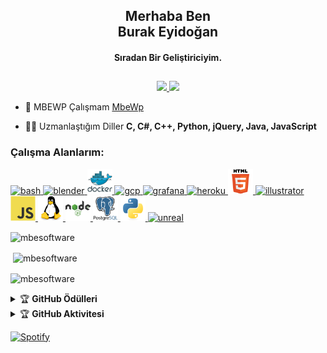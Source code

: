 <h2 align="center">Merhaba Ben <br>Burak Eyidoğan</h1>
<h4 align="center">Sıradan Bir Geliştiriciyim.</h3>

##
<p align="center">
  <a href="https://github.com/mbesoftware">
    <img src="https://komarev.com/ghpvc/?username=mbesoftware&label=Profile%20views&color=ff69b4&label=Profile+Views&style=plastic">

  </a>
  <a href="https://github.com/mbesoftware?tab=stars">
    <img src="https://img.shields.io/github/stars/mbesoftware?color=ff69b4&label=Stargazers&style=plastic">

  </a>
</p>


- 🔭 MBEWP Çalışmam [MbeWp](https://github.com/mbesoftware/mbewp)

- 👨‍💻 Uzmanlaştığım Diller **C, C#, C++, Python, jQuery, Java, JavaScript**


<h3 align="left">Çalışma Alanlarım:</h3>
<p align="left"> <a href="https://www.gnu.org/software/bash/" target="_blank"> <img src="https://www.vectorlogo.zone/logos/gnu_bash/gnu_bash-icon.svg" alt="bash" width="40" height="40"/> </a> <a href="https://www.blender.org/" target="_blank"> <img src="https://download.blender.org/branding/community/blender_community_badge_white.svg" alt="blender" width="40" height="40"/> </a> <a href="https://www.docker.com/" target="_blank"> <img src="https://raw.githubusercontent.com/devicons/devicon/master/icons/docker/docker-original-wordmark.svg" alt="docker" width="40" height="40"/> </a> <a href="https://cloud.google.com" target="_blank"> <img src="https://www.vectorlogo.zone/logos/google_cloud/google_cloud-icon.svg" alt="gcp" width="40" height="40"/> </a> <a href="https://grafana.com" target="_blank"> <img src="https://www.vectorlogo.zone/logos/grafana/grafana-icon.svg" alt="grafana" width="40" height="40"/> </a> <a href="https://heroku.com" target="_blank"> <img src="https://www.vectorlogo.zone/logos/heroku/heroku-icon.svg" alt="heroku" width="40" height="40"/> </a> <a href="https://www.w3.org/html/" target="_blank"> <img src="https://raw.githubusercontent.com/devicons/devicon/master/icons/html5/html5-original-wordmark.svg" alt="html5" width="40" height="40"/> </a> <a href="https://www.adobe.com/in/products/illustrator.html" target="_blank"> <img src="https://www.vectorlogo.zone/logos/adobe_illustrator/adobe_illustrator-icon.svg" alt="illustrator" width="40" height="40"/> </a> <a href="https://developer.mozilla.org/en-US/docs/Web/JavaScript" target="_blank"> <img src="https://raw.githubusercontent.com/devicons/devicon/master/icons/javascript/javascript-original.svg" alt="javascript" width="40" height="40"/> </a> <a href="https://www.linux.org/" target="_blank"> <img src="https://raw.githubusercontent.com/devicons/devicon/master/icons/linux/linux-original.svg" alt="linux" width="40" height="40"/> </a> <a href="https://nodejs.org" target="_blank"> <img src="https://raw.githubusercontent.com/devicons/devicon/master/icons/nodejs/nodejs-original-wordmark.svg" alt="nodejs" width="40" height="40"/> </a> <a href="https://www.postgresql.org" target="_blank"> <img src="https://raw.githubusercontent.com/devicons/devicon/master/icons/postgresql/postgresql-original-wordmark.svg" alt="postgresql" width="40" height="40"/> </a> <a href="https://www.python.org" target="_blank"> <img src="https://raw.githubusercontent.com/devicons/devicon/master/icons/python/python-original.svg" alt="python" width="40" height="40"/> </a> <a href="https://unrealengine.com/" target="_blank"> <img src="https://raw.githubusercontent.com/kenangundogan/fontisto/036b7eca71aab1bef8e6a0518f7329f13ed62f6b/icons/svg/brand/unreal-engine.svg" alt="unreal" width="40" height="40"/> </a> </p>

<p><img align="center" src="https://github-readme-stats.vercel.app/api/top-langs?username=mbesoftware&show_icons=true&layout=compact&theme=nightowl" alt="mbesoftware" /></p>

<p>&nbsp;<img align="center" src="https://github-readme-stats.vercel.app/api?username=mbesoftware&show_icons=true&theme=nightowl" alt="mbesoftware" /></p>

<p><img align="center" src="https://github-readme-streak-stats.herokuapp.com/?user=mbesoftware&theme=nightowl" alt="mbesoftware" /></p>
</details>

<details>
    <summary>&#127942 <b>GitHub Ödülleri</b></summary><br/>

![Github Ödülleri](https://github-profile-trophy.vercel.app/?username=mbesoftware)

</details>

<details>
    <summary>&#127942 <b>GitHub Aktivitesi</b></summary><br/>

![Veriler](https://metrics.lecoq.io/mbesoftware?template=classic&followup=1&isocalendar=1&languages=1&isocalendar.duration=half-year&config.timezone=Europe%2FIstanbul)

[![İstatistikler](https://github-readme-stats.vercel.app/api/wakatime?username=mbesoftware&layout=compact)](https://github.com/mbesoftware)

</details>

[![Spotify](https://spotify-github-profile.vercel.app/api/view?uid=059ccpjdq3ydjcc26x5x7xfmt&cover_image=true&theme=default)](https://spotify-github-profile.vercel.app/api/view?uid=059ccpjdq3ydjcc26x5x7xfmt&redirect=true)
